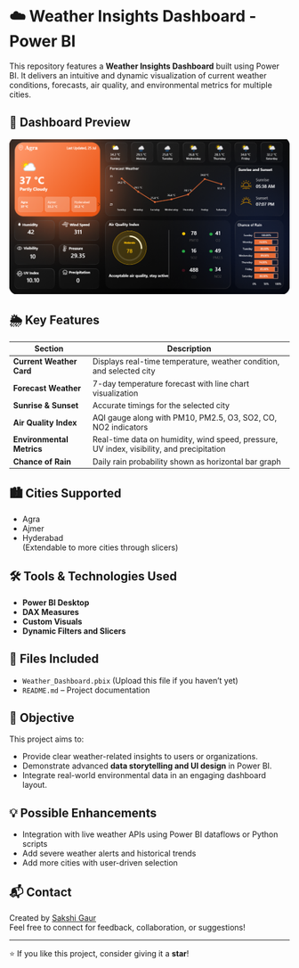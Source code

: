 # ☁️ Weather Insights Dashboard - Power BI

This repository features a **Weather Insights Dashboard** built using Power BI. It delivers an intuitive and dynamic visualization of current weather conditions, forecasts, air quality, and environmental metrics for multiple cities.

## 📸 Dashboard Preview

![Weather Insights Dashboard](https://github.com/Sakshi-Gaur01/Weather-Report/blob/main/snapshot.png)

## 🌦 Key Features

| Section | Description |
|--------|-------------|
| **Current Weather Card** | Displays real-time temperature, weather condition, and selected city |
| **Forecast Weather** | 7-day temperature forecast with line chart visualization |
| **Sunrise & Sunset** | Accurate timings for the selected city |
| **Air Quality Index** | AQI gauge along with PM10, PM2.5, O3, SO2, CO, NO2 indicators |
| **Environmental Metrics** | Real-time data on humidity, wind speed, pressure, UV index, visibility, and precipitation |
| **Chance of Rain** | Daily rain probability shown as horizontal bar graph |

## 🏙️ Cities Supported

- Agra
- Ajmer
- Hyderabad  
(Extendable to more cities through slicers)

## 🛠 Tools & Technologies Used

- **Power BI Desktop**
- **DAX Measures**
- **Custom Visuals**
- **Dynamic Filters and Slicers**

## 📁 Files Included

- `Weather_Dashboard.pbix` (Upload this file if you haven’t yet)
- `README.md` – Project documentation


## 🎯 Objective

This project aims to:

- Provide clear weather-related insights to users or organizations.
- Demonstrate advanced **data storytelling and UI design** in Power BI.
- Integrate real-world environmental data in an engaging dashboard layout.

## 💡 Possible Enhancements

- Integration with live weather APIs using Power BI dataflows or Python scripts
- Add severe weather alerts and historical trends
- Add more cities with user-driven selection

## 📬 Contact

Created by [Sakshi Gaur](https://linkedin.com/in/sakshigaur)  
Feel free to connect for feedback, collaboration, or suggestions!

---

⭐ If you like this project, consider giving it a **star**!
